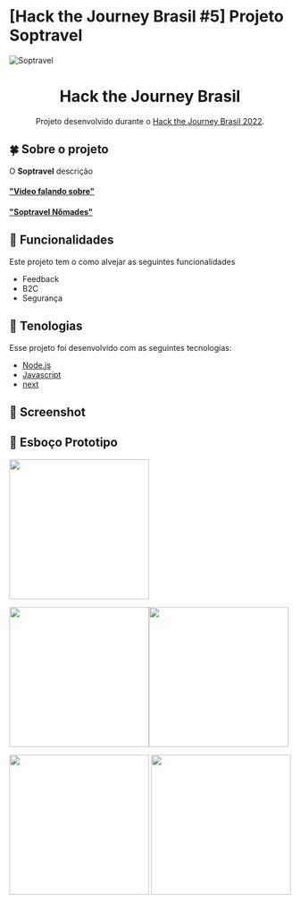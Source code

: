 # [Hack the Journey Brasil #5] Projeto Soptravel 

![Soptravel](https://github.com/Soptravel/Soptravel/blob/develop/Doc/testedigiagro.gif)

<h1 align="center">  Hack the Journey Brasil  </h1>
<p align="center">Projeto desenvolvido durante o  <a href="https://developers.amadeus.com/blog/hack-the-journey-brazil-2022">Hack the Journey Brasil 2022</a>. </p>
  

## :four_leaf_clover: Sobre o projeto

O <strong>Soptravel</strong> descrição


#### ["Video falando sobre"](https://www.youtube.com/watch?v=E0KejcvAdxs)
#### ["Soptravel Nômades"](https://www.nomade.cf/states)

## :rose: Funcionalidades
Este projeto tem o como alvejar as seguintes funcionalidades
- Feedback
- B2C
- Segurança

## :sunflower: Tenologias
Esse projeto foi desenvolvido com as seguintes tecnologias:
- [Node.js](https://nodejs.org/en/)
- [Javascript](https://www.javascript.com/)
- [next](https://nextjs.org/docs)


 ## :leaves: Screenshot
 

## :seedling: Esboço Prototipo 
<img src="https://user-images.githubusercontent.com/19413241/202943904-d27df4a3-5411-4229-bae1-b16057d01208.png" width="250" />

<img src="https://user-images.githubusercontent.com/48294395/202945484-4b8d24fa-f7a1-42cc-a0cf-24f8a2efdc35.png" width="250" /><img src="https://user-images.githubusercontent.com/48294395/202945411-9c185c79-b40b-4f63-9d53-105d22a88443.png" width="250" />

<img src="https://user-images.githubusercontent.com/48294395/202945153-a2837940-7681-4ae7-9c6b-a54b51aaa0ad.png" width="250" />
<img src="https://user-images.githubusercontent.com/48294395/202945344-9a893d2c-b66a-4c4c-b42c-1d5d802a72dd.png" width="250" />



